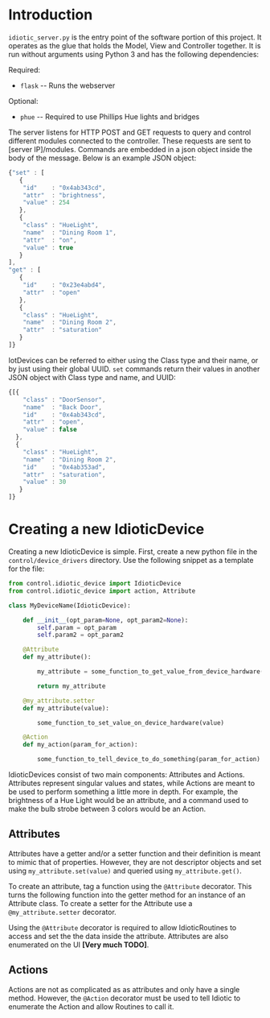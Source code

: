 # Introduction

`idiotic_server.py` is the entry point of the software portion of this project. It operates as the glue that holds the
Model, View and Controller together. It is run without arguments using Python 3 and has the following dependencies:

Required:
* `flask` -- Runs the webserver


Optional:
* `phue` -- Required to use Phillips Hue lights and bridges


The server listens for HTTP POST and GET requests to query and control different modules connected to the controller.
These requests are sent to \[server IP\]/modules. Commands are embedded in a json object inside the body of the message.
Below is an example JSON object:
```javascript
{"set" : [
   {
    "id"    : "0x4ab343cd",
    "attr"  : "brightness",
    "value" : 254
   },
   {
    "class" : "HueLight",
    "name"  : "Dining Room 1",
    "attr"  : "on",
    "value" : true
   }
],
"get" : [
   {
    "id"    : "0x23e4abd4",
    "attr"  : "open"
   },
   {
    "class" : "HueLight",
    "name"  : "Dining Room 2",
    "attr"  : "saturation"
   }
]}
```

IotDevices can be referred to either using the Class type and their name, or by just using their global UUID.
`set` commands return their values in another JSON object with Class type and name, and UUID:
```javascript
{[{
    "class" : "DoorSensor",
    "name"  : "Back Door",
    "id"    : "0x4ab343cd",
    "attr"  : "open",
    "value" : false
  },
  {
    "class" : "HueLight",
    "name"  : "Dining Room 2",
    "id"    : "0x4ab353ad",
    "attr"  : "saturation",
    "value" : 30
   }
]}
```

# Creating a new IdioticDevice

Creating a new IdioticDevice is simple. First, create a new python file in the `control/device_drivers` directory.
Use the following snippet as a template for the file:
```python
from control.idiotic_device import IdioticDevice
from control.idiotic_device import action, Attribute

class MyDeviceName(IdioticDevice):

    def __init__(opt_param=None, opt_param2=None):
        self.param = opt_param
        self.param2 = opt_param2

    @Attribute
    def my_attribute():

        my_attribute = some_function_to_get_value_from_device_hardware()

        return my_attribute

    @my_attribute.setter
    def my_attribute(value):

        some_function_to_set_value_on_device_hardware(value)

    @Action
    def my_action(param_for_action):

        some_function_to_tell_device_to_do_something(param_for_action)

```

IdioticDevices consist of two main components: Attributes and Actions. Attributes represent singular values and states,
while Actions are meant to be used to perform something a little more in depth. For example, the brightness of a Hue
Light would be an attribute, and a command used to make the bulb strobe between 3 colors would be an Action.

## Attributes

Attributes have a getter and/or a setter function and their definition is meant to mimic that of properties. However,
they are not descriptor objects and set using `my_attribute.set(value)` and queried using `my_attribute.get()`.

To create an attribute, tag a function using the `@Attribute` decorator. This turns the following function into the
getter method for an instance of an Attribute class. To create a setter for the Attribute use a `@my_attribute.setter`
decorator.

Using the `@Attribute` decorator is required to allow IdioticRoutines to access and set the the data inside the attribute.
Attributes are also enumerated on the UI **\[Very much TODO\]**.

## Actions

Actions are not as complicated as as attributes and only have a single method. However, the `@Action` decorator must be
used to tell Idiotic to enumerate the Action and allow Routines to call it.
